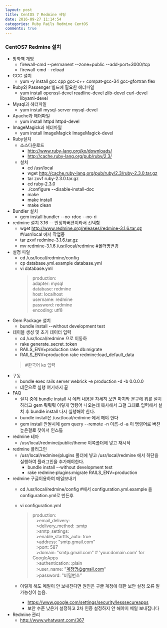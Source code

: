 ```yaml
---
layout: post
title: CentOS 7 Redmine 세팅
date: 2016-09-27 11:14:54
categories: Ruby Rails Redmine CentOS
comments: true
---
```

### CentOS7 Redmine 설치
* 방화벽 개방
    * ​firewall-cmd --permanent --zone=public --add-port=3000/tcp
    * firewall-cmd --reload
* GCC 설치
    * yum -y install gcc cpp gcc-c++ compat-gcc-34 gcc-gfortran flex
* Ruby와 Passenger 빌드에 필요한 헤더파일
    * yum install openssl-devel readline-devel zlib-devel curl-devel libyaml-devel
* Mysql과 헤더파일
    * yum install mysql-server mysql-devel
* Apache과 헤더파일
    * yum install httpd httpd-devel
* ImageMagick과 헤더파일
    * yum install ImageMagick ImageMagick-devel
* Ruby설치
    * 소스다운로드
        * http://www.ruby-lang.org/ko/downloads/
        * http://cache.ruby-lang.org/pub/ruby/2.3/
    * 설치
        * cd /usr/local
        * wget http://cache.ruby-lang.org/pub/ruby/2.3/ruby-2.3.0.tar.gz
        * tar zxvf ruby-2.3.0.tar.gz
        * cd ruby-2.3.0
        * ./configure --disable-install-doc
        * make
        * make install
        * make clean
* Bundler 설치
    * gem install bundler --no-rdoc --no-ri
* redmine 설치 3.16 -- 안정화버젼이라서 선택함
    * wget http://www.redmine.org/releases/redmine-3.1.6.tar.gz #/usr/local 에서 작업중
    * tar zxvf redmine-3.1.6.tar.gz
    * mv redmine-3.1.6 /usr/local/redmine #폴더명변경
* 설정 파일
    * cd /usr/local/redmine/config
    * cp database.yml.example database.yml
    * vi database.yml
        >production:  
        >adapter: mysql  
        >database: redmine  
        >host: localhost  
        >username: redmine  
        >password: redmine  
        >encoding: utf8 
* Gem Package 설치
    * bundle install --without development test
* 테이블 생성 및 초기 데이터 입력
    * cd /usr/local/redmine 으로 이동하
    * rake generate_secret_token
    * RAILS_ENV=production rake db:migrate
    * RAILS_ENV=production rake redmine:load_default_data
    >#한국어 ko 입력
* 구동
    * bundle exec rails server webrick -e production -d -b 0.0.0.0
    * 데몬으로 실행 여기까지 끝
* FAQ 
    * 설치 중에 bundle install 시 에러 내용을 자세히 보면 마지막 문구에 뭐를 설치하라고 gem 뭐뭐뭐 이렇게 명령어 나오는데 복사해서 그걸 그대로 입력해서 설치 후 bundle install 다시 실행해야 한다. 
    * bundle install은 /usr/local/redmine 에서 해야 한다
    * gem install 안될시에 gem query --remote -n 이름-d -a 이 명령어로 버젼 높은걸로 찾아서 인스톨
* redmine 테마
    * /usr/local/redmine/public/theme 이쪽폴더에 넣고 재시작
 * redmine 플러그인
    * /usr/local/redmine/plugins 폴더에 넣고 /usr/local/redmine 에서 하단을 실행하여 플러그인을 추가해야한다.
        * bundle install --without development test
        * rake redmine:plugins:migrate RAILS_ENV=production
* redmine 구글이용하여 메일보내기
    * cd /usr/local/redmine/config #에서 configuration.yml.example 을 configuration.yml로 만든후
    * vi configuration.yml
        >production:  
           >email_delivery:  
           >delivery_method: :smtp  
           >smtp_settings:  
           >enable_starttls_auto: true  
           >address: "smtp.gmail.com"  
           >port: 587  
           >domain: "smtp.gmail.com" # 'your.domain.com' for GoogleApps  
           >authentication: :plain  
           >user_name: "계정명@gmail.com"  
           >password: "비밀번호”
    
    * 이렇게 해도 메일이 안 보내진다면 원인은 구글 계정에 대한 보안 설정 오류 일 가능성이 높음.
        * https://www.google.com/settings/security/lesssecureapps
        * 보안 수준 낮은거 설정하고 2차 인증 설정하지 안 해야지 메일 보내집니다
* Redmine 관리
    * http://www.whatwant.com/367 
